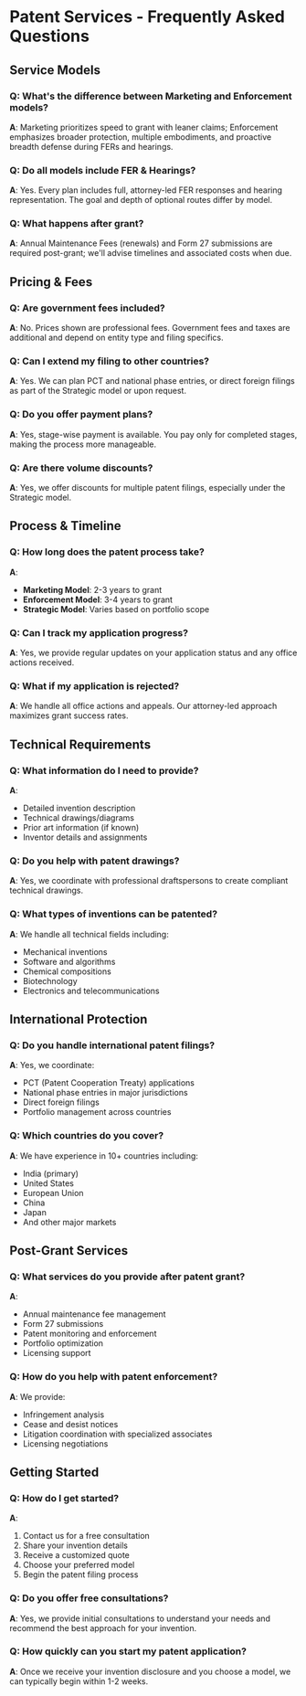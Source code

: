 # Patent Services - Frequently Asked Questions

## Service Models

### Q: What's the difference between Marketing and Enforcement models?

**A**: Marketing prioritizes speed to grant with leaner claims; Enforcement emphasizes broader protection, multiple embodiments, and proactive breadth defense during FERs and hearings.

### Q: Do all models include FER & Hearings?

**A**: Yes. Every plan includes full, attorney-led FER responses and hearing representation. The goal and depth of optional routes differ by model.

### Q: What happens after grant?

**A**: Annual Maintenance Fees (renewals) and Form 27 submissions are required post-grant; we'll advise timelines and associated costs when due.

## Pricing & Fees

### Q: Are government fees included?

**A**: No. Prices shown are professional fees. Government fees and taxes are additional and depend on entity type and filing specifics.

### Q: Can I extend my filing to other countries?

**A**: Yes. We can plan PCT and national phase entries, or direct foreign filings as part of the Strategic model or upon request.

### Q: Do you offer payment plans?

**A**: Yes, stage-wise payment is available. You pay only for completed stages, making the process more manageable.

### Q: Are there volume discounts?

**A**: Yes, we offer discounts for multiple patent filings, especially under the Strategic model.

## Process & Timeline

### Q: How long does the patent process take?

**A**:

- **Marketing Model**: 2-3 years to grant
- **Enforcement Model**: 3-4 years to grant
- **Strategic Model**: Varies based on portfolio scope

### Q: Can I track my application progress?

**A**: Yes, we provide regular updates on your application status and any office actions received.

### Q: What if my application is rejected?

**A**: We handle all office actions and appeals. Our attorney-led approach maximizes grant success rates.

## Technical Requirements

### Q: What information do I need to provide?

**A**:

- Detailed invention description
- Technical drawings/diagrams
- Prior art information (if known)
- Inventor details and assignments

### Q: Do you help with patent drawings?

**A**: Yes, we coordinate with professional draftspersons to create compliant technical drawings.

### Q: What types of inventions can be patented?

**A**: We handle all technical fields including:

- Mechanical inventions
- Software and algorithms
- Chemical compositions
- Biotechnology
- Electronics and telecommunications

## International Protection

### Q: Do you handle international patent filings?

**A**: Yes, we coordinate:

- PCT (Patent Cooperation Treaty) applications
- National phase entries in major jurisdictions
- Direct foreign filings
- Portfolio management across countries

### Q: Which countries do you cover?

**A**: We have experience in 10+ countries including:

- India (primary)
- United States
- European Union
- China
- Japan
- And other major markets

## Post-Grant Services

### Q: What services do you provide after patent grant?

**A**:

- Annual maintenance fee management
- Form 27 submissions
- Patent monitoring and enforcement
- Portfolio optimization
- Licensing support

### Q: How do you help with patent enforcement?

**A**: We provide:

- Infringement analysis
- Cease and desist notices
- Litigation coordination with specialized associates
- Licensing negotiations

## Getting Started

### Q: How do I get started?

**A**:

1. Contact us for a free consultation
2. Share your invention details
3. Receive a customized quote
4. Choose your preferred model
5. Begin the patent filing process

### Q: Do you offer free consultations?

**A**: Yes, we provide initial consultations to understand your needs and recommend the best approach for your invention.

### Q: How quickly can you start my patent application?

**A**: Once we receive your invention disclosure and you choose a model, we can typically begin within 1-2 weeks.
